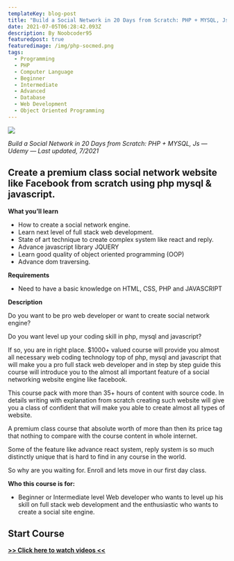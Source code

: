```yaml
---
templateKey: blog-post
title: "Build a Social Network in 20 Days from Scratch: PHP + MYSQL, Js"
date: 2021-07-05T06:28:42.093Z
description: By Noobcoder95
featuredpost: true
featuredimage: /img/php-socmed.png
tags:
  - Programming
  - PHP
  - Computer Language
  - Beginner
  - Intermediate
  - Advanced
  - Database
  - Web Development
  - Object Oriented Programming
---
```

![](/img/php-socmed.png)

*Build a Social Network in 20 Days from Scratch: PHP + MYSQL, Js — Udemy — Last updated, 7/2021*

## Create a premium class social network website like Facebook from scratch using php mysql & javascript.

**What you’ll learn**

* How to create a social network engine.
* Learn next level of full stack web development.
* State of art technique to create complex system like react and reply.
* Advance javascript library JQUERY
* Learn good quality of object oriented programming (OOP)
* Advance dom traversing.

**Requirements**

* Need to have a basic knowledge on HTML, CSS, PHP and JAVASCRIPT

**Description**

Do you want to be pro web developer or want to create social network engine?

Do you want level up your coding skill in php, mysql and javascript?

If so, you are in right place. $1000+ valued course will provide you almost all necessary web coding technology top of php, mysql and javascript that will make you a pro full stack web developer and in step by step guide this course will introduce you to the almost all important feature of a social networking website engine like facebook.

This course pack with more than 35+ hours of content with source code. In details writing with explanation from scratch creating such website will give you a class of confident that will make you able to create almost all types of website.

A premium class course that absolute worth  of more than then its price tag that nothing to compare with the course content in whole internet.

Some of the feature like advance react system, reply system is so much distinctly unique that is hard to find in any course in the world.

So why are you waiting for. Enroll and lets move in our first day class.


**Who this course is for:**

* Beginner or Intermediate level Web developer who wants to level up his skill on full stack web development and the enthusiastic who wants to create a social site engine.

## **Start Course**

**[>> Click here to watch videos <<](https://www.fembed.com/p/x30j-a58--zddpz)**
